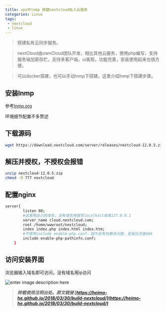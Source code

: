 ```yaml
---
title: vps中lnmp 搭建nextcloud私人云服务
categories: Linux
tags:
 - nextcloud
 - linux
---
```


> 搭建私有云同步服务。

> nextCloud由ownCloud团队开发，相比其他云服务，使用php编写，支持服务端加密存贮，支持多客户端，ui美观，功能完善，安装使用起来也很方便。

> 可以docker搭建，也可以手动lnmp下搭建。这里介绍lnmp下搭建步骤。

<!-- more -->

## 安装lnmp

参考[lnmp.org](lnmp.org)

环境细节配置不多赘述

## 下载源码

```bash
wget https://download.nextcloud.com/server/releases/nextcloud-12.0.5.zip
```

## 解压并授权，不授权会报错

```bash
unzip nextcloud-12.0.5.zip
chmod -R 777 nextcloud
```

## 配置nginx

```bash
server{
        listen 80;
        #这里用自己的域名，没有域名用就写localhost或者127.0.0.1
        server_name cloud.nextcloud.com;
        root /home/wwwroot/nextcloud;
        index index.php index.html index.htm;
        #不使用include enable-php.conf，因为会有伪静态问题，安装后页面404
        include enable-php-pathinfo.conf;
    }
```

## 访问安装界面
浏览器输入域名即可访问，没有域名用ip访问

![enter image description here](https://ws1.sinaimg.cn/large/005H70QEgy1fo6vfvt1dcj30kn0bxab4.jpg)



> ***转载使用注明出处。原文链接 [https://heimo-he.github.io/2018/03/30/build-nextcloud/](https://heimo-he.github.io/2018/03/30/build-nextcloud/)***